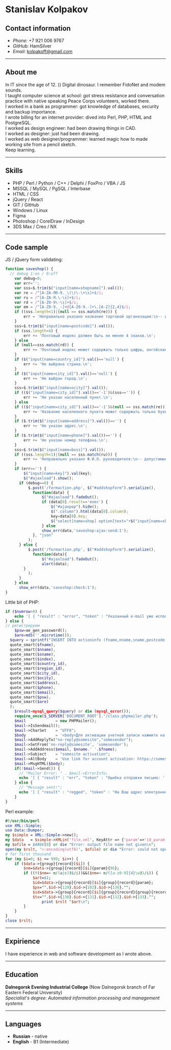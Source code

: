 # Stanislav Kolpakov

## Contact information
- *Phone:* +7 921 006 9767
- *GitHub:* HamSilver
- *Email:* kolpakoff@gmail.com
***
## About me
In IT since the age of 12. )) Digital dinosaur. I remember FidoNet and modem sounds.<br />
I taught сomputer science at school: got stress resistance and conversation practice with native speaking Peace Corps volunteers, worked there.<br />
I worked in a bank as programmer: got knowledge of databases, security and backup importance.<br />
I wrote billing for an internet provider: dived into Perl, PHP, HTML and PostgreSQL.<br />
I worked as design engineer: had been drawing things in CAD.<br />
I worked as designer: just had been drawing.<br />
I worked as web designer/programmer: learned magic how to made working site from a pencil sketch. <br />
Keep learning.
***
## Skills
* PHP / Perl / Python / C++ / Delphi / FoxPro / VBA / JS
* MSSQL / MySQL / PgSQL / Interbase 
* HTML / CSS
* jQuery / React
* GIT / GitHub
* Windows / Linux 
* Figma
* Photoshop / CorelDraw / InDesign
* 3DS Max / Creo / NX
***
## Code sample
JS / jQuery form validating:
```javascript
function saveshop() {
  // debug 1:on / 0:off
	var debug=0;
	var err='';
	var sss=$.trim($("input[name=shopname]").val());
	var re = /^[A-ZА-Я0-9._\(\)\-\+\s]+$/i;  
	var ru = /^[A-ZА-Я.\-\s]+$/i;  
	var rd = /^[A-Z0-9\-\s]+$/i; 
	var em = /^[A-Z0-9._-]+@[A-Z0-9.-]+\.[A-Z]{2,4}$/i;
	if ((sss.length<1)|(null == sss.match(re))) {
		err = 'Неправильно указано название торговой организации:\n-- допустимые знаки: А-Я A-Z 0-9 . _ + - ( )\n';
	}
	sss=$.trim($("input[name=postcode]").val());
	if (sss.length<4) {
		err += 'Почтовый индекс должен быть не менее 4 знаков.\n';
	} else
	if (null==sss.match(rd)) {
		err += 'Почтовый индекс может содержать только цифры, англйские буквы и знак тире.\n';
	}
	if ($("input[name=country_id]").val()=='null') {
		err += 'Не выбрана страна.\n';
	}
	if ($("input[name=city_id]").val()=='null') {
		err += 'Не выбран город.\n';
	}
	sss=$.trim($("input[name=ocity]").val());
	if (($("input[name=city_id]").val()=='-1')&(sss=='')) {
		err += 'Не указан населенный пункт.\n';
	} else
	if (($("input[name=city_id]").val()=='-1')&(null == sss.match(re))) {
		err += 'Название населенного пункта может содержать только буквы, цифры и знак тире.\n';
	}
	if ($.trim($("input[name=address]").val())=='') {
		err += 'Не указан адрес.\n';
	}
	if ($.trim($("input[name=phone]").val())=='') {
		err += 'Не указан номер телефона.\n';
	}
	sss=$.trim($("input[name=boss]").val());
	if ((sss.length<1)|(null == sss.match(ru))) {
		err += 'Неправильно указано Ф.И.О. руководителя:\n-- допустимые знаки: А-Я A-Z . -\n';
	}
	if (err=='') {
		$("input[name=key]").val(key);
		$("#ajaxload").show();
	  if (debug==0) {
		  $.post('/formaction.php', $("#addshopform").serialize(),
			function(data) {
				$("#ajaxload").fadeOut();
				if (data[0].result=='exec') {
					$("#ajaxpop").hide();
					$(".column").html(data[0].column);
					key=data[0].key;
					$("select[name=shop] option[text="+$("input[name=shopname]").val()+"]").attr("selected", true);
				} else 
     			show_err(data,'saveshop:ajax:send:1');
   			}, "json"
		  );
	  } else {
		  $.post('/formaction.php', $("#addshopform").serialize(),
			function(data){
				$("#ajaxload").fadeOut();
				alert(data);
   		}
		  );
	  }
	} else 
	  show_err(data,'saveshop:check:1');
}
```
Little bit of PHP:
```php
if ($numrow>0) {
	echo '[ { "result" : "error", "token" : "Указанный e-mail уже используется." } ]';
} else { 
// регистрируем
	$psw=ae_gen_password();
	$are=md5(''.microtime());
  $query = sprintf("INSERT INTO actioninfo (fname,nname,sname,postcode,country_id,region_id,city_id,ocity,address,phone,email,pass,reg) VALUES (%s,%s,%s,%s,%s,%s,%s,%s,%s,%s,%s,%s,%s)",
  quote_smart($fname),
  quote_smart($nname),
  quote_smart($sname),
  quote_smart($index),
  quote_smart($country_id),
  quote_smart($region_id),
  quote_smart($city_id),
  quote_smart($ocity),
  quote_smart($address),
  quote_smart($phone),
  quote_smart($email),
  quote_smart($psw),
  quote_smart($are)
  );
	$result=mysql_query($query) or die (mysql_error());
	require_once($_SERVER['DOCUMENT_ROOT'].'/class.phpmailer.php');
	$mail             = new PHPMailer();
	$mail->IsSendmail();
	$mail->CharSet    = "UTF8";
	$body             = '<body>Для активации учетной записи нажмите на ссылку: <a href="https://somesite/'.$are.'">https://somesite/'.$are.'</a><br />Ссылка действительна в течение 24 часов.</body>';
	$mail->AddReplyTo("no-reply@somesite","somesender");
	$mail->SetFrom('no-reply@somesite', 'somesender');
	$mail->AddAddress($email, $nname.' '.$fname);
	$mail->Subject    = "somesite activation";
	$mail->AltBody    = 'Use link for account activation: https://somesite/'.$are; 
	$mail->MsgHTML($body);
	if(!$mail->Send()) {
	  // "Mailer Error: " . $mail->ErrorInfo;
  	  echo '[ { "result" : "err", "token" : "Ошибка отправки письма: '.$mail->ErrorInfo.'" } ]';
	} else {
	  // "Message sent!";
  	  echo '[ { "result" : "regged", "token" : "На Ваш адрес электронной почты отправлена ссылка для активации." } ]';
	}
}
```
Perl example:
```perl
#!/usr/bin/perl
use XML::Simple;
use Data::Dumper;
my $simple = XML::Simple->new();
my $data   = $simple->XMLin('file.xml', KeyAttr => {'param'=>'id_param'}, ContentKey => '-content');
my $ofile = $ARGV[0] or die "Error: output file name not given\n";
open(my $rslt, '>:encoding(utf8)', $ofile) or die "Error: could not open '$ofile' $!\n";
# for first thousand
for (my $i=0; $i <= 999; $i++) {
	if ($data->{group}{record}[$i]) {
		$nm=$data->{group}{record}[$i]{param}{96};
		if ((!($nm=~ m/(a|c)3$/i))&&($nm=~ m/([a-z0-9]{4}\w3)/i)) {
			$art=$1;
			$id=$data->{group}{record}[$i]{group}{record}{param};
			$px="".$id->{129}.$id->{102}.$id->{136}."";
			$id=$data->{group}{record}[$i]{group}{record}{group}{record}{param};
			$tx="".$id->{130}.$id->{131}.$id->{132}.$id->{133}."";
				print $rslt "$art\n";
		}
	}
}
close $rslt;
```
***
## Expirience
I have experience in web and software development as I wrote above. 
***
## Education
**Dalnegorsk Evening Industrial College** (Now Dalnegorsk branch of Far Eastern Federal University)<br />
_Specialist's degree: Automated information processing and management systems_
***
## Languages
- **Russian** - native
- **English** - B1 (Intermediate)
